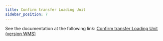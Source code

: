 ```yaml
---
title: Confirm transfer Loading Unit
sidebar_position: 7
---
```


See the documentation at the following link: [Confirm transfer Loading Unit (version WMS)](/docs/logistics/udc/loading-unit-packing-lists/loading-unit)